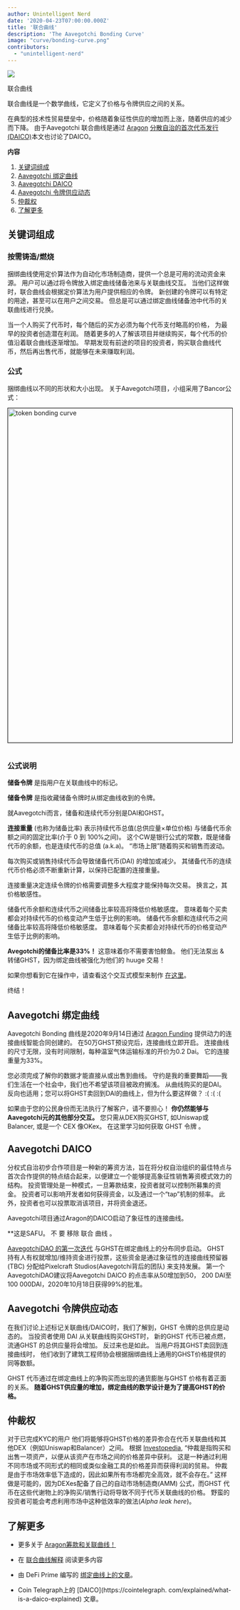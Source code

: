 ```yaml
---
author: Unintelligent Nerd
date: '2020-04-23T07:00:00.000Z'
title: '联合曲线'
description: 'The Aavegotchi Bonding Curve'
image: "curve/bonding-curve.png"
contributors:
  - "unintelligent-nerd"
---
```



<div class="headerImageContainer">
<img class="headerImage" src="/curve/bonding-curve.png">
<p class="headerImageText">联合曲线</p>
</div>

联合曲线是一个数学曲线，它定义了价格与令牌供应之间的关系。

在典型的技术性贸易壁垒中，价格随着象征性供应的增加而上涨，随着供应的减少而下降。 由于Aavegotchi 联合曲线是通过  [Aragon](/glossary#aragon) [分散自治的首次代币发行(DAICO)](/glossary#daico)本文也讨论了DAICO。

<div class="contentsBox">

**内容**

<ol>
<li><a href=#mechanics>关键词组成</a></li>
<li><a href=#aavegotchi-bonding-curve>Aavegotchi 绑定曲线</a></li>
<li><a href=#aavegotchi-daico>Aavegotchi DAICO</a></li>
<li><a href=#aavegotchi-token-supply-dynamics>Aavegotchi 令牌供应动态</a></li>
<li><a href=#arbitrage>仲裁权</a></li>
<li><a href=#learn-more>了解更多</a></li>
</ol>

</div>

## 关键词组成

### 按需铸造/燃烧

捆绑曲线使用定价算法作为自动化市场制造商，提供一个总是可用的流动资金来源。 用户可以通过将令牌放入绑定曲线储备池来与关联曲线交互。 当他们这样做时，联合曲线会根据定价算法为用户提供相应的令牌。 新创建的令牌可以有特定的用途，甚至可以在用户之间交易。 但总是可以通过绑定曲线储备池中代币的关联曲线进行兑换。

当一个人购买了代币时，每个随后的买方必须为每个代币支付略高的价格， 为最早的投资者创造潜在利润。 随着更多的人了解该项目并继续购买，每个代币的价值沿着联合曲线逐渐增加。 早期发现有前途的项目的投资者，购买联合曲线代币，然后再出售代币，就能够在未来赚取利润。

### 公式

捆绑曲线以不同的形状和大小出现。 关于Aavegotchi项目，小组采用了Bancor公式：

<img style = "border: 1px solid; margin-bottom: 15px" src = "/curve/reserve-ratio.png" alt = "token bonding curve" width = "750" />

### 公式说明

**储备令牌** 是指用户在关联曲线中的标记。

**储备令牌** 是指收藏储备令牌时从绑定曲线收到的令牌。

就Aavegotchi而言，储备和连续代币分别是DAI和GHST。

**连接重量** (也称为储备比率) 表示持续代币总值(总供应量×单位价格) 与储备代币余额之间的固定比率(介于 0 到 100%之间)。  这个CW是银行公式的常数，既是储备代币的余额，也是连续代币的总值 (a.k.a)。 “市场上限”随着购买和销售而波动。

每次购买或销售持续代币会导致储备代币(DAI) 的增加或减少。 其储备代币的连续代币价格必须不断重新计算，以保持已配置的连接重量。


连接重量决定连续令牌的价格需要调整多大程度才能保持每次交易。 换言之，其价格敏感性。

储备代币余额和连续代币之间储备比率较高将降低价格敏感度。 意味着每个买卖都会对持续代币的价格变动产生低于比例的影响。 储备代币余额和连续代币之间储备比率较高将降低价格敏感度。 意味着每个买卖都会对持续代币的价格变动产生低于比例的影响。

**Avegotchi的储备比率是33%！** 这意味着你不需要害怕鲸鱼。 他们无法泵出 & 转储GHST，因为绑定曲线被强化为他们的 huuge 交易！

如果你想看到它在操作中，请查看这个交互式模型来制作 [在这里](https://observablehq.com/@cinnabarhorse/aavegotchi-bonding-curve)。

终结！

## Aavegotchi 绑定曲线
Aavegotchi Bonding 曲线是2020年9月14日通过 [Aragon Funding](https://fundraising.aragon.black/) 提供动力的连接曲线智能合同创建的。 在50万GHST预设完后，连接曲线立即开启。 连接曲线的尺寸无限，没有时间限制，每种温室气体运输标准的开价为0.2 Dai。 它的连接重量为33%。

您必须完成了解你的数据才能直接从或出售到曲线。 守约是我的重要舞蹈――我们生活在一个社会中，我们也不希望该项目被政府搁浅。 从曲线购买的是DAI。 反向也适用；您可以将GHST卖回到DAI的曲线上，但为什么要这样做？ :( :( :(

如果由于您的公民身份而无法执行了解客户，请不要担心！ **你仍然能够与Aavegotchi元的其他部分交互。** 您只需从DEX购买GHST, 如Uniswap或Balancer, 或是一个 CEX 像OKex。 在这里学习如何获取 GHST 令牌 [](/ghst#get-ghst)。

## Aavegotchi DAICO
分权式自治初步合作项目是一种新的筹资方法，旨在将分权自治组织的最佳特点与首次合作提供的特点结合起来，以便建立一个能够提高象征性销售筹资模式效力的结构。 投资管理处是一种模式，一旦筹款结束，投资者就可以控制所募集的资金。 投资者可以影响开发者如何获得资金，以及通过一个“tap”机制的频率。 此外，投资者也可以投票取消该项目，并将资金退还。

Aavegotchi项目通过Aragon的DAICO启动了象征性的连接曲线。

**这是SAFU。 不 要 移除 联合 曲线 。</p>

[AavegotchiDAO 的第一次迭代](/dao) 与GHST在绑定曲线上的分布同步启动。 GHST 持有人有权就增加/维持资金进行投票，这些资金是通过象征性的连接曲线预留器(TBC) 分配给Pixelcraft Studios(Aavegotchi背后的团队) 来支持发展。 第一个AavegotchiDAO建议将Aavegotchi DAICO 的点击率从50增加到50， 200 DAI至100 000DAI，2020年10月18日获得99%的批准。

## Aavegotchi 令牌供应动态
在我们讨论上述标记关联曲线/DAICO时，我们了解到，GHST 令牌的总供应是动态的。 当投资者使用 DAI 从关联曲线购买GHST时， 新的GHST 代币已被点燃，流通GHST 的总供应量将会增加。 反过来也是如此。 当用户将其GHST卖回到连接曲线时， 他们收到了建筑工程师协会根据捆绑曲线上通用的GHST价格提供的同等数额。

GHST 代币通过在绑定曲线上的净购买而出现的通货膨胀与GHST 价格有着正面的关系。 **随着GHST供应量的增加，绑定曲线的数学设计是为了提高GHST的价格。**

## 仲裁权
对于已完成KYC的用户 他们将能够将GHST价格的差异弥合在代币关联曲线和其他DEX（例如Uniswap和Balancer）之间。 根据 [Investopedia](https://www.investopedia.com/terms/a/arbitrage.asp), “仲裁是指购买和出售一项资产，以便从该资产在市场之间的价格差异中获利。 这是一种通过利用不同市场或不同形式的相同或类似金融工具的价格差异而获得利润的贸易。 仲裁是由于市场效率低下造成的，因此如果所有市场都完全高效，就不会存在。” 这样做是可能的，因为DEXes配备了自己的自动市场制造商(AMM) 公式，而GHST 代币在这些代谢物上的净购买/销售行动将导致不同于代币关联曲线的价格。 野蛮的投资者可能会考虑利用市场中这种低效率的做法(*Alpha leak here*)。

## 了解更多

* 更多关于 [Aragon筹款和关联曲线！](https://fundraising.aragon.black/components/bonding-curve)

* 在 [联合曲线解释](https://yos.io/2018/11/10/bonding-curves/) 阅读更多内容

* 由 DeFi Prime 编写的 [绑定曲线上的文章](https://defiprime.com/bonding-curve-explained)。

* Coin Telegraph上的 [DAICO](https://cointelegraph. com/explained/what-is-a-daico-explained) 文章。